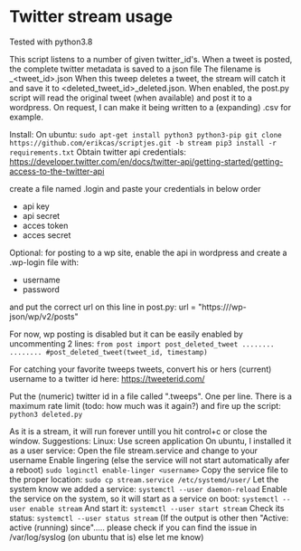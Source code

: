 # Twitter stream usage

Tested with python3.8

This script listens to a number of given twitter_id's. When a tweet is posted, the complete twitter metadata is saved to a json file
The filename is <username>_<tweet_id>.json
When this tweep deletes a tweet, the stream will catch it and save it to <deleted_tweet_id>_deleted.json. When enabled, the post.py script will read the original tweet (when available) and post it to a wordpress. On request, I can make it being written to a (expanding) .csv for example.

Install:
On ubuntu:
`sudo apt-get install python3 python3-pip
git clone https://github.com/erikcas/scriptjes.git -b stream
pip3 install -r requirements.txt`
Obtain twitter api credentials: https://developer.twitter.com/en/docs/twitter-api/getting-started/getting-access-to-the-twitter-api

create a file named .login and paste your credentials in below order
* api key
* api secret
* acces token
* acces secret

Optional: for posting to a wp site, enable the api in wordpress and create a .wp-login file with:
* username
* password

and put the correct url on this line in post.py:
url = "https://<wordpress-url>/wp-json/wp/v2/posts"

For now, wp posting is disabled but it can be easily enabled by uncommenting 2 lines:
`from post import post_deleted_tweet
........
........
#post_deleted_tweet(tweet_id, timestamp)`

For catching your favorite tweeps tweets, convert his or hers (current) username to a twitter id here: https://tweeterid.com/

Put the (numeric) twitter id in a file called ".tweeps". One per line. There is a maximum rate limit (todo: how much was it again?) and fire up the script:
`python3 deleted.py`

As it is a stream, it will run forever untill you hit control+c or close the window. Suggestions:
Linux: Use screen application
On ubuntu, I installed it as a user service:
Open the file stream.service and change <username> to your username
Enable lingering (else the service will not start automatically afer a reboot)
`sudo loginctl enable-linger <username>`
Copy the service file to the proper location:
`sudo cp stream.service /etc/systemd/user/`
Let the system know we added a service:
`systemctl --user daemon-reload`
Enable the service on the system, so it will start as a service on boot:
`systemctl --user enable stream`
And start it:
`systemctl --user start stream`
Check its status:
`systemctl --user status stream`
(If the output is other then "Active: active (running) since"..... please check if you can find the issue in /var/log/syslog (on ubuntu that is) else let me know)


